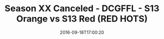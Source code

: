 ---
title: Season XX Canceled - DCGFFL - S13 Orange vs S13 Red (RED HOTS)
teams-score:
- team: _teams/s13-orange.md
  score: 28
- team: _teams/s13-red.md
  score: 20
mvp: P. Mabray (Orange); N. Lazarus (Red)
game-ball: R. Snight (Orange); M. Simpson (Red)
season: 13
week: 2
date: '2016-09-18T17:00:20'
pageid: season-13-week-2-september-18-2016-4822-vs-4826
---